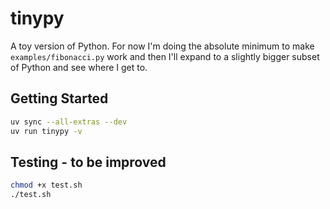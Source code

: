 # tinypy

A toy version of Python. For now I'm doing the absolute minimum to make `examples/fibonacci.py` work and then I'll expand to a slightly bigger subset of Python and see where I get to.

## Getting Started

```sh
uv sync --all-extras --dev
uv run tinypy -v
```

## Testing - to be improved

```sh
chmod +x test.sh
./test.sh
```
